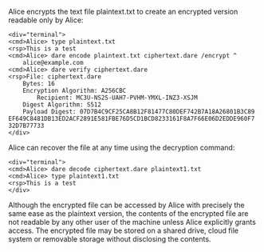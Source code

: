 
Alice encrypts the text file plaintext.txt to create an encrypted version
readable only by Alice:


~~~~
<div="terminal">
<cmd>Alice> type plaintext.txt
<rsp>This is a test
<cmd>Alice> dare encode plaintext.txt ciphertext.dare /encrypt ^
    alice@example.com 
<cmd>Alice> dare verify ciphertext.dare
<rsp>File: ciphertext.dare
    Bytes: 16
    Encryption Algorithm: A256CBC
        Recipient: MC3U-NS2S-UAH7-PVHM-YMXL-INZ3-XSJM
    Digest Algorithm: S512
    Payload Digest: 07D7B4C9CF25CA8B12F81477C80DEF742B7A18A26801B3C89
EF649C8481DB13ED2ACF2891E581FBE76D5CD1BCD8233161F8A7F66E06D2EDDE960F7
32D7B77733
</div>
~~~~

Alice can recover the file at any time using the decryption command:


~~~~
<div="terminal">
<cmd>Alice> dare decode ciphertext.dare plaintext1.txt
<cmd>Alice> type plaintext1.txt
<rsp>This is a test
</div>
~~~~

Although the encrypted file can be accessed by Alice with precisely the same ease as the plaintext
version, the contents of the encrypted file are not readable by any other user of the machine unless 
Alice explicitly grants access. The encrypted file may be stored on a shared drive, cloud file system
or removable storage without disclosing the contents.

